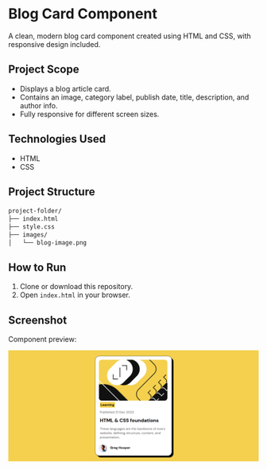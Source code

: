 # Blog Card Component

A clean, modern blog card component created using HTML and CSS, with responsive design included.

## Project Scope

- Displays a blog article card.
- Contains an image, category label, publish date, title, description, and author info.
- Fully responsive for different screen sizes.

## Technologies Used

- HTML
- CSS

## Project Structure

```
project-folder/
├── index.html
├── style.css
├── images/
│   └── blog-image.png
```

## How to Run

1. Clone or download this repository.
2. Open `index.html` in your browser.

## Screenshot

Component preview:

![Blog Card Component](./assets/images/blogpreviwcard.png)
